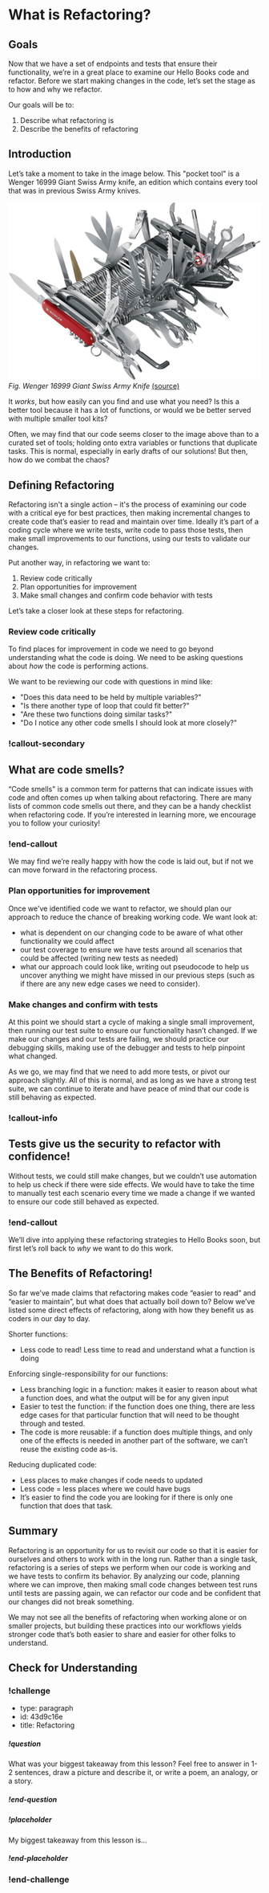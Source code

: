 # What is Refactoring?

## Goals

Now that we have a set of endpoints and tests that ensure their functionality, we’re in a great place to examine our Hello Books code and refactor. Before we start making changes in the code, let’s set the stage as to how and why we refactor.

Our goals will be to:
1. Describe what refactoring is
1. Describe the benefits of refactoring

## Introduction
Let’s take a moment to take in the image below. This "pocket tool" is a Wenger 16999 Giant Swiss Army knife, an edition which contains every tool that was in previous Swiss Army knives. 

![A picture of a pocket tool with 87 fold out implements, that are all partially or fully extended.](../assets/api-7-refactoring/api-7-refactoring_what-is-refactoring_giant-pocket-tool.jpg)  
*Fig. Wenger 16999 Giant Swiss Army Knife*  [(source)](https://www.amazon.com/Wenger-16999-Swiss-Knife-Giant/dp/B001DZTJRQ/)

It _works_, but how easily can you find and use what you need? Is this a better tool because it has a lot of functions, or would we be better served with multiple smaller tool kits?

Often, we may find that our code seems closer to the image above than to a curated set of tools; holding onto extra variables or functions that duplicate tasks. This is normal, especially in early drafts of our solutions! But then, how do we combat the chaos? 

## Defining Refactoring

Refactoring isn't a single action – it's the process of examining our code with a critical eye for best practices, then making incremental changes to create code that’s easier to read and maintain over time. Ideally it’s part of a coding cycle where we write tests, write code to pass those tests, then make small improvements to our functions, using our tests to validate our changes.

Put another way, in refactoring we want to:
1. Review code critically
2. Plan opportunities for improvement 
3. Make small changes and confirm code behavior with tests

Let’s take a closer look at these steps for refactoring. 

### Review code critically

To find places for improvement in code we need to go beyond understanding what the code is doing. We need to be asking questions about _how_ the code is performing actions. 

We want to be reviewing our code with questions in mind like: 
- "Does this data need to be held by multiple variables?" 
- "Is there another type of loop that could fit better?" 
- "Are these two functions doing similar tasks?"
- "Do I notice any other code smells I should look at more closely?"

### !callout-secondary

## What are code smells?

“Code smells" is a common term for patterns that can indicate issues with code and often comes up when talking about refactoring. There are many lists of common code smells out there, and they can be a handy checklist when refactoring code. If you’re interested in learning more, we encourage you to follow your curiosity!

### !end-callout

We may find we’re really happy with how the code is laid out, but if not we can move forward in the refactoring process.

### Plan opportunities for improvement 

Once we've identified code we want to refactor, we should plan our approach to reduce the chance of breaking working code. We want look at:
- what is dependent on our changing code to be aware of what other functionality we could affect
- our test coverage to ensure we have tests around all scenarios that could be affected (writing new tests as needed)
- what our approach could look like, writing out pseudocode to help us uncover anything we might have missed in our previous steps (such as if there are any new edge cases we need to consider). 

### Make changes and confirm with tests

At this point we should start a cycle of making a single small improvement, then running our test suite to ensure our functionality hasn’t changed. If we make our changes and our tests are failing, we should practice our debugging skills, making use of the debugger and tests to help pinpoint what changed.

As we go, we may find that we need to add more tests, or pivot our approach slightly. All of this is normal, and as long as we have a strong test suite, we can continue to iterate and have peace of mind that our code is still behaving as expected. 

### !callout-info

## Tests give us the security to refactor with confidence!

Without tests, we could still make changes, but we couldn’t use automation to help us check if there were side effects. We would have to take the time to manually test each scenario every time we made a change if we wanted to ensure our code still behaved as expected.

### !end-callout

We’ll dive into applying these refactoring strategies to Hello Books soon, but first let’s roll back to _why_ we want to do this work.

## The Benefits of Refactoring!

So far we’ve made claims that refactoring makes code “easier to read” and “easier to maintain”, but what does that actually boil down to? Below we’ve listed some direct effects of refactoring, along with how they benefit us as coders in our day to day.  

Shorter functions:
- Less code to read! Less time to read and understand what a function is doing

Enforcing single-responsibility for our functions:
- Less branching logic in a function: makes it easier to reason about what a function does, and what the output will be for any given input
- Easier to test the function: if the function does one thing, there are less edge cases for that particular function that will need to be thought through and tested.
- The code is more reusable: if a function does multiple things, and only one of the effects is needed in another part of the software, we can’t reuse the existing code as-is.

Reducing duplicated code:
- Less places to make changes if code needs to updated
- Less code = less places where we could have bugs
- It’s easier to find the code you are looking for if there is only one function that does that task.

## Summary

Refactoring is an opportunity for us to revisit our code so that it is easier for ourselves and others to work with in the long run. Rather than a single task, refactoring is a series of steps we perform when our code is working and we have tests to confirm its behavior. By analyzing our code, planning where we can improve, then making small code changes between test runs until tests are passing again, we can refactor our code and be confident that our changes did not break something.

We may not see all the benefits of refactoring when working alone or on smaller projects, but building these practices into our workflows yields stronger code that’s both easier to share and easier for other folks to understand.

## Check for Understanding

<!-- Question Takeaway -->
<!-- prettier-ignore-start -->
### !challenge
* type: paragraph
* id: 43d9c16e
* title: Refactoring
##### !question

What was your biggest takeaway from this lesson? Feel free to answer in 1-2 sentences, draw a picture and describe it, or write a poem, an analogy, or a story.

##### !end-question
##### !placeholder

My biggest takeaway from this lesson is...

##### !end-placeholder
### !end-challenge
<!-- prettier-ignore-end -->
